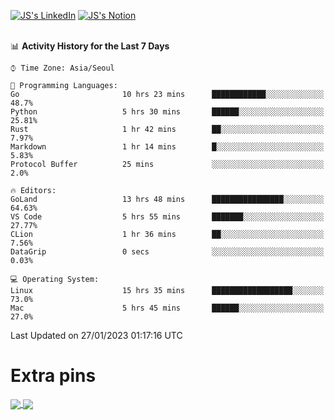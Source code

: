 
[![JS's LinkedIn](https://img.shields.io/badge/LinkedIn-blue?style=for-the-badge&logo=linkedin)](https://www.linkedin.com/in/jaeseung-lee-5a2a32139/) 
[![JS's Notion](https://img.shields.io/badge/Notion-black?style=for-the-badge&logo=notion)](https://bit.ly/ljswiki1) <br><br>
<!-- ![JS's GitHub stats](https://github-readme-stats-lemon-five.vercel.app/api?username=tkxkd0159&hide=contribs,prs,stars,issues&show_icons=true&theme=react&include_all_commits=true)   -->
<!-- ![Top Langs](https://github-readme-stats-lemon-five.vercel.app/api/top-langs/?username=tkxkd0159&layout=compact&hide=jupyter%20notebook,scss,html,css&langs_count=10)  -->


<!--START_SECTION:waka-->
📊 **Activity History for the Last 7 Days** 

```text
⌚︎ Time Zone: Asia/Seoul

💬 Programming Languages: 
Go                       10 hrs 23 mins      ████████████░░░░░░░░░░░░░   48.7% 
Python                   5 hrs 30 mins       ██████░░░░░░░░░░░░░░░░░░░   25.81% 
Rust                     1 hr 42 mins        ██░░░░░░░░░░░░░░░░░░░░░░░   7.97% 
Markdown                 1 hr 14 mins        █░░░░░░░░░░░░░░░░░░░░░░░░   5.83% 
Protocol Buffer          25 mins             ░░░░░░░░░░░░░░░░░░░░░░░░░   2.0%

🔥 Editors: 
GoLand                   13 hrs 48 mins      ████████████████░░░░░░░░░   64.63% 
VS Code                  5 hrs 55 mins       ███████░░░░░░░░░░░░░░░░░░   27.77% 
CLion                    1 hr 36 mins        ██░░░░░░░░░░░░░░░░░░░░░░░   7.56% 
DataGrip                 0 secs              ░░░░░░░░░░░░░░░░░░░░░░░░░   0.03%

💻 Operating System: 
Linux                    15 hrs 35 mins      ██████████████████░░░░░░░   73.0% 
Mac                      5 hrs 45 mins       ██████░░░░░░░░░░░░░░░░░░░   27.0%

```


 Last Updated on 27/01/2023 01:17:16 UTC
<!--END_SECTION:waka-->

# Extra pins
<a href="https://github.com/tkxkd0159/tkxkd0159.github.io">
  <img align="center" src="https://github-readme-stats-lemon-five.vercel.app/api/pin/?username=tkxkd0159&repo=nft-card-game&theme=react" />
</a>
<a href="https://github.com/tkxkd0159/dsalgo">
  <img align="center" src="https://github-readme-stats-lemon-five.vercel.app/api/pin/?username=tkxkd0159&repo=dsalgo&theme=react" />
</a>

<!---
- 🔭 I’m currently working on ...
- 🌱 I’m currently learning blockchain and distributed network
- 👯 I’m looking to collaborate on ...
- 🤔 I’m looking for help with ...
- 💬 Ask me about ...
- 📫 How to reach me: ...
- 😄 Pronouns: ...
- ⚡ Fun fact: ...
-->
